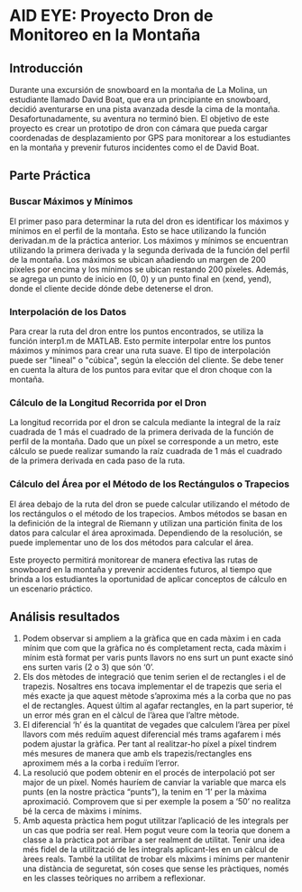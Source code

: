 # AID EYE: Proyecto Dron de Monitoreo en la Montaña

## Introducción
Durante una excursión de snowboard en la montaña de La Molina, un estudiante llamado David Boat, que era un principiante en snowboard, decidió aventurarse en una pista avanzada desde la cima de la montaña. Desafortunadamente, su aventura no terminó bien. El objetivo de este proyecto es crear un prototipo de dron con cámara que pueda cargar coordenadas de desplazamiento por GPS para monitorear a los estudiantes en la montaña y prevenir futuros incidentes como el de David Boat.

## Parte Práctica

### Buscar Máximos y Mínimos
El primer paso para determinar la ruta del dron es identificar los máximos y mínimos en el perfil de la montaña. Esto se hace utilizando la función derivadan.m de la práctica anterior. Los máximos y mínimos se encuentran utilizando la primera derivada y la segunda derivada de la función del perfil de la montaña. Los máximos se ubican añadiendo un margen de 200 píxeles por encima y los mínimos se ubican restando 200 píxeles. Además, se agrega un punto de inicio en (0, 0) y un punto final en (xend, yend), donde el cliente decide dónde debe detenerse el dron.

### Interpolación de los Datos
Para crear la ruta del dron entre los puntos encontrados, se utiliza la función interp1.m de MATLAB. Esto permite interpolar entre los puntos máximos y mínimos para crear una ruta suave. El tipo de interpolación puede ser "lineal" o "cúbica", según la elección del cliente. Se debe tener en cuenta la altura de los puntos para evitar que el dron choque con la montaña.

### Cálculo de la Longitud Recorrida por el Dron
La longitud recorrida por el dron se calcula mediante la integral de la raíz cuadrada de 1 más el cuadrado de la primera derivada de la función de perfil de la montaña. Dado que un píxel se corresponde a un metro, este cálculo se puede realizar sumando la raíz cuadrada de 1 más el cuadrado de la primera derivada en cada paso de la ruta.

### Cálculo del Área por el Método de los Rectángulos o Trapecios
El área debajo de la ruta del dron se puede calcular utilizando el método de los rectángulos o el método de los trapecios. Ambos métodos se basan en la definición de la integral de Riemann y utilizan una partición finita de los datos para calcular el área aproximada. Dependiendo de la resolución, se puede implementar uno de los dos métodos para calcular el área.

Este proyecto permitirá monitorear de manera efectiva las rutas de snowboard en la montaña y prevenir accidentes futuros, al tiempo que brinda a los estudiantes la oportunidad de aplicar conceptos de cálculo en un escenario práctico.

## Análisis resultados
1. Podem observar si ampliem a la gràfica que en cada màxim i en cada mínim que com que la gràfica no és completament recta, cada màxim i mínim està format per varis punts llavors no ens surt un punt exacte sinó ens surten varis (2 o 3) que són ‘0’.
2. Els dos mètodes de integració que tenim serien el de rectangles i el de trapezis. Nosaltres ens tocava implementar el de trapezis que seria el més exacte ja que aquest mètode s’aproxima més a la corba que no pas el de rectangles. Aquest últim al agafar rectangles, en la part superior, té un error més gran en el càlcul de l’àrea que l’altre mètode.
3. El diferencial ‘h’ és la quantitat de vegades que calculem l’àrea per píxel llavors com més reduïm aquest diferencial més trams agafarem i més podem ajustar la gràfica. Per tant al realitzar-ho píxel a píxel tindrem més mesures de manera que amb els trapezis/rectangles ens aproximem més a la corba i reduïm l’error.
4. La resolució que podem obtenir en el procés de interpolació pot ser major de un píxel. Només hauríem de canviar la variable que marca els punts (en la nostre pràctica “punts”), la tenim en ‘1’ per la màxima aproximació. Comprovem que si per exemple la posem a ‘50’ no realitza bé la cerca de màxims i mínims.
5. Amb aquesta pràctica hem pogut utilitzar l’aplicació de les integrals per un cas que podria ser real. Hem pogut veure com la teoria que donem a classe a la pràctica pot arribar a ser realment de utilitat. Tenir una idea més fidel de la utilització de les integrals aplicant-les en un càlcul de àrees reals. També la utilitat de trobar els màxims i mínims per mantenir una distància de seguretat, són coses que sense les pràctiques, només en les classes teòriques no arribem a reflexionar.
